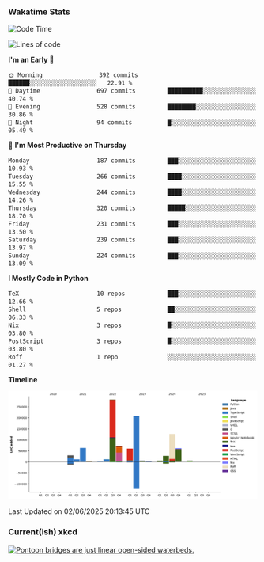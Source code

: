 ### Wakatime Stats
<!--START_SECTION:waka-->
![Code Time](http://img.shields.io/badge/Code%20Time-3%2C254%20hrs%2053%20mins-blue)

![Lines of code](https://img.shields.io/badge/From%20Hello%20World%20I%27ve%20Written-975.7%20thousand%20lines%20of%20code-blue)

**I'm an Early 🐤** 

```text
🌞 Morning                392 commits         ██████░░░░░░░░░░░░░░░░░░░   22.91 % 
🌆 Daytime                697 commits         ██████████░░░░░░░░░░░░░░░   40.74 % 
🌃 Evening                528 commits         ████████░░░░░░░░░░░░░░░░░   30.86 % 
🌙 Night                  94 commits          █░░░░░░░░░░░░░░░░░░░░░░░░   05.49 % 
```
📅 **I'm Most Productive on Thursday** 

```text
Monday                   187 commits         ███░░░░░░░░░░░░░░░░░░░░░░   10.93 % 
Tuesday                  266 commits         ████░░░░░░░░░░░░░░░░░░░░░   15.55 % 
Wednesday                244 commits         ████░░░░░░░░░░░░░░░░░░░░░   14.26 % 
Thursday                 320 commits         █████░░░░░░░░░░░░░░░░░░░░   18.70 % 
Friday                   231 commits         ███░░░░░░░░░░░░░░░░░░░░░░   13.50 % 
Saturday                 239 commits         ███░░░░░░░░░░░░░░░░░░░░░░   13.97 % 
Sunday                   224 commits         ███░░░░░░░░░░░░░░░░░░░░░░   13.09 % 
```


**I Mostly Code in Python** 

```text
TeX                      10 repos            ███░░░░░░░░░░░░░░░░░░░░░░   12.66 % 
Shell                    5 repos             ██░░░░░░░░░░░░░░░░░░░░░░░   06.33 % 
Nix                      3 repos             █░░░░░░░░░░░░░░░░░░░░░░░░   03.80 % 
PostScript               3 repos             █░░░░░░░░░░░░░░░░░░░░░░░░   03.80 % 
Roff                     1 repo              ░░░░░░░░░░░░░░░░░░░░░░░░░   01.27 % 
```



**Timeline**

![Lines of Code chart](https://raw.githubusercontent.com/joshuajeschek/joshuajeschek/main/assets/bar_graph.png)


 Last Updated on 02/06/2025 20:13:45 UTC
<!--END_SECTION:waka-->

### Current(ish) xkcd
<a id="xkcd-a" title="Pontoon bridges are just linear open-sided waterbeds." href="https://www.xkcd.com" target="_blank">
        <img align="center" id="xkcd-img" src="https://imgs.xkcd.com/comics/bridge_types.png" alt="Pontoon bridges are just linear open-sided waterbeds." height=300 />
</a>
